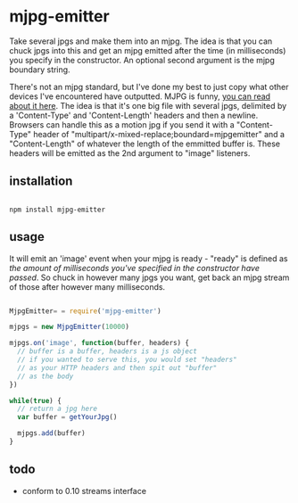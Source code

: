 # mjpg-emitter

Take several jpgs and make them into an mjpg.  The idea is that you can chuck
jpgs into this and get an mjpg emitted after the time (in milliseconds) you
specify in the constructor.  An optional second argument is the mjpg boundary
string.

There's not an mjpg standard, but I've done my best to just copy what other
devices I've encountered have outputted.  MJPG is funny, [you can read about it
here](http://en.wikipedia.org/wiki/Motion_JPEG).  The idea is that it's one big
file with several jpgs, delimited by a 'Content-Type' and 'Content-Length'
headers and then a newline.  Browsers can handle this as a motion jpg if you
send it with a "Content-Type" header of
"multipart/x-mixed-replace;boundard=mjpgemitter" and a "Content-Length" of
whatever the length of the emmitted buffer is.  These headers will be emitted as
the 2nd argument to "image" listeners.

## installation

```

npm install mjpg-emitter

```

## usage

It will emit an 'image' event when your mjpg is ready - "ready" is defined as
*the amount of milliseconds you've specified in the constructor have passed*.
So chuck in however many jpgs you want, get back an mjpg stream of those after
however many milliseconds.

```javascript

MjpgEmitter= = require('mjpg-emitter')

mjpgs = new MjpgEmitter(10000)

mjpgs.on('image', function(buffer, headers) {
  // buffer is a buffer, headers is a js object
  // if you wanted to serve this, you would set "headers"
  // as your HTTP headers and then spit out "buffer"
  // as the body
})

while(true) {
  // return a jpg here
  var buffer = getYourJpg()

  mjpgs.add(buffer)
}

```

## todo
* conform to 0.10 streams interface
